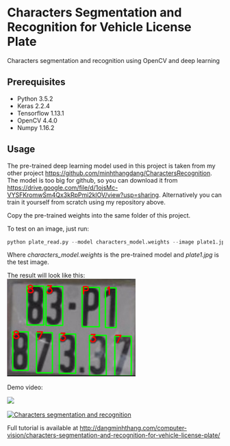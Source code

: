 # Characters Segmentation and Recognition for Vehicle License Plate
Characters segmentation and recognition using OpenCV and deep learning

## Prerequisites

<ul>
<li>Python 3.5.2</li>
<li>Keras 2.2.4</li>
<li>Tensorflow 1.13.1</li>
<li>OpenCV 4.4.0</li>
<li>Numpy 1.16.2</li>
</ul>

## Usage

The pre-trained deep learning model used in this project is taken from my other project https://github.com/minhthangdang/CharactersRecognition. The model is too big for github, so you can download it from https://drive.google.com/file/d/1ojsMc-VYSFKromwSm4Qx3kRpPmi2klOV/view?usp=sharing. Alternatively you can train it yourself from scratch using my repository above.

Copy the pre-trained weights into the same folder of this project.

To test on an image, just run:

```python
python plate_read.py --model characters_model.weights --image plate1.jpg
```

Where <i>characters_model.weights</i> is the pre-trained model and <i>plate1.jpg</i> is the test image.

The result will look like this:<br>
<img src="https://raw.githubusercontent.com/minhthangdang/minhthangdang.github.io/master/plate05.PNG" width="300" alt="Characters segmentation and recognition for vehicle license plate" title="Characters segmentation and recognition">

Demo video:

[![](https://img.youtube.com/vi/r_09uCdiH1Y/hqdefault.jpg)](https://www.youtube.com/watch?v=r_09uCdiH1Y "")

[![Characters segmentation and recognition](https://img.youtube.com/vi/r_09uCdiH1Y/0.jpg)](https://www.youtube.com/watch?v=r_09uCdiH1Y)


Full tutorial is available at http://dangminhthang.com/computer-vision/characters-segmentation-and-recognition-for-vehicle-license-plate/

